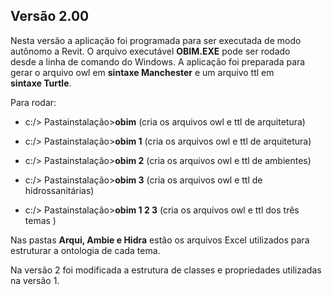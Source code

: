 ## Versão 2.00

Nesta versão a aplicação foi programada para ser executada de modo autônomo a Revit. O arquivo executável **OBIM.EXE** pode ser rodado  
desde a linha de comando do Windows. A aplicação foi preparada para gerar o arquivo owl em **sintaxe Manchester** e um arquivo ttl em  
**sintaxe Turtle**.   

Para rodar:  

  * c:/> Pastainstalação>**obim** (cria os arquivos owl e ttl de arquitetura)  

  * c:/> Pastainstalação>**obim 1** (cria os  arquivos owl e ttl de arquitetura)  
  * c:/> Pastainstalação>**obim 2** (cria os arquivos owl e ttl de ambientes)  
  * c:/> Pastainstalação>**obim 3** (cria os arquivos owl e ttl de hidrossanitárias)  

  * c:/> Pastainstalação>**obim 1 2 3** (cria os arquivos owl e ttl dos três temas )  

Nas pastas **Arqui, Ambie e Hidra** estão os arquivos Excel utilizados para estruturar a ontologia de cada tema.  

Na versão 2 foi modificada a estrutura de classes e propriedades utilizadas na versão 1.  

